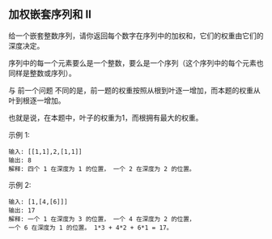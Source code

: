## 加权嵌套序列和 II

给一个嵌套整数序列，请你返回每个数字在序列中的加权和，它们的权重由它们的深度决定。

序列中的每一个元素要么是一个整数，要么是一个序列（这个序列中的每个元素也同样是整数或序列）。

与 前一个问题 不同的是，前一题的权重按照从根到叶逐一增加，而本题的权重从叶到根逐一增加。

也就是说，在本题中，叶子的权重为1，而根拥有最大的权重。

示例 1:

```
输入: [[1,1],2,[1,1]]
输出: 8
解释: 四个 1 在深度为 1 的位置， 一个 2 在深度为 2 的位置。
```

示例 2:

```
输入: [1,[4,[6]]]
输出: 17
解释: 一个 1 在深度为 3 的位置， 一个 4 在深度为 2 的位置，
一个 6 在深度为 1 的位置。 1*3 + 4*2 + 6*1 = 17。
```